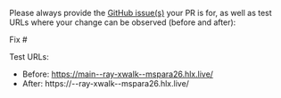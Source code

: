 Please always provide the [GitHub issue(s)](../issues) your PR is for, as well as test URLs where your change can be observed (before and after):

Fix #<gh-issue-id>

Test URLs:
- Before: https://main--ray-xwalk--mspara26.hlx.live/
- After: https://<branch>--ray-xwalk--mspara26.hlx.live/
